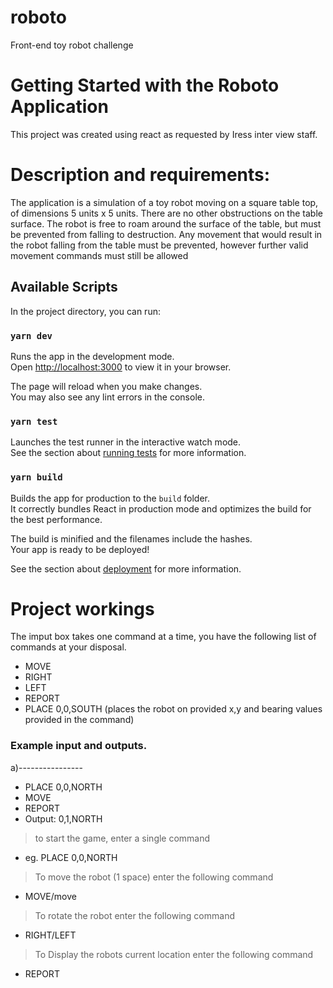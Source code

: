 # roboto
Front-end toy robot challenge
# Getting Started with the Roboto Application

This project was created using react as requested by Iress inter view staff.
# Description and requirements:
The application is a simulation of a toy robot moving on a square table top, of dimensions 5 units x 5 units. There are no
other obstructions on the table surface. The robot is free to roam around the surface of the table, but must be prevented
from falling to destruction. Any movement that would result in the robot falling from the table must be prevented,
however further valid movement commands must still be allowed

## Available Scripts

In the project directory, you can run:

### `yarn dev`

Runs the app in the development mode.\
Open [http://localhost:3000](http://localhost:3000) to view it in your browser.

The page will reload when you make changes.\
You may also see any lint errors in the console.

### `yarn test`

Launches the test runner in the interactive watch mode.\
See the section about [running tests](https://facebook.github.io/create-react-app/docs/running-tests) for more information.

### `yarn build`

Builds the app for production to the `build` folder.\
It correctly bundles React in production mode and optimizes the build for the best performance.

The build is minified and the filenames include the hashes.\
Your app is ready to be deployed!

See the section about [deployment](https://facebook.github.io/create-react-app/docs/deployment) for more information.

# Project workings

The imput box takes one command at a time, you have the following list of commands at your disposal.

- MOVE
- RIGHT
- LEFT
- REPORT
- PLACE 0,0,SOUTH (places the robot on provided x,y and bearing values provided in the command)

### Example input and outputs.
a)----------------
- PLACE 0,0,NORTH
- MOVE
- REPORT
- Output: 0,1,NORTH

> to start the game, enter a single command
- eg. PLACE 0,0,NORTH

> To move the robot (1 space) enter the following command
- MOVE/move

> To rotate the robot enter  the following command
- RIGHT/LEFT

> To Display the robots current location enter the following command
- REPORT

